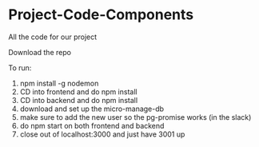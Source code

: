 # Project-Code-Components
All the code for our project

Download the repo

To run:

1) npm install -g nodemon
2) CD into frontend and do npm install
3) CD into backend and do npm install
4) download and set up the micro-manage-db
5) make sure to add the new user so the pg-promise works (in the slack)
6) do npm start on both frontend and backend
7) close out of localhost:3000 and just have 3001 up 
